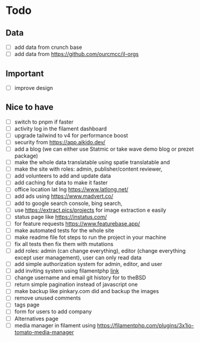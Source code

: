 # Todo

## Data

- [ ] add data from crunch base
- [ ] add data from https://github.com/ourcmcc/il-orgs

## Important

- [ ] improve design

## Nice to have

- [ ] switch to pnpm if faster
- [ ] activity log in the filament dashboard
- [ ] upgrade tailwind to v4 for performance boost
- [ ] security from https://app.aikido.dev/
- [ ] add a blog (we can either use Statmic or take wave demo blog or prezet package)
- [ ] make the whole data translatable using spatie translatable and
- [ ] make the site with roles: admin, publisher/content reviewer,
- [ ] add volunteers to add and update data
- [ ] add caching for data to make it faster
- [ ] office location lat lng https://www.latlong.net/
- [ ] add ads using https://www.madvert.co/
- [ ] add to google search console, bing search,
- [ ] use https://extract.pics/projects for image extraction e easily
- [ ] status page like https://instatus.com/
- [ ] for feature requests https://www.featurebase.app/
- [ ] make automated tests for the whole site
- [ ] make readme file fot steps to run the project in your machine
- [ ] fix all tests then fix them with mutations
- [ ] add roles: admin (can change everything), editor (change everything except user management), user can
      only
      read data
- [ ] add simple authorization system for admin, editor, and user
- [ ] add inviting system using
      filamentphp [link](https://filamentapps.dev/blog/filament-invite-only-registration-via-email-invitations)
- [ ] change username and email git history for to theBSD
- [ ] return simple pagination instead of javascript one
- [ ] make backup like pinkary.com did and backup the images
- [ ] remove unused comments
- [ ] tags page
- [ ] form for users to add company
- [ ] Alternatives page
- [ ] media manager in filament using https://filamentphp.com/plugins/3x1io-tomato-media-manager
